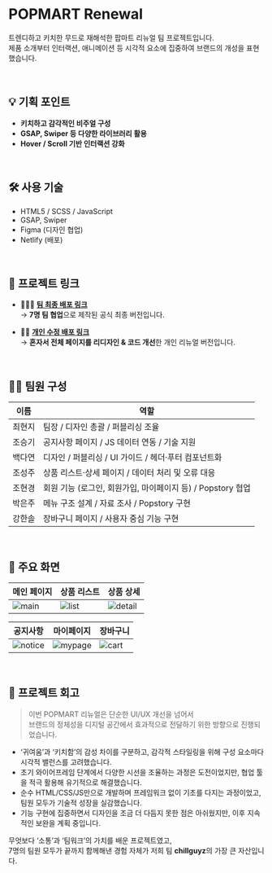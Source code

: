# POPMART Renewal

트렌디하고 키치한 무드로 재해석한 팝마트 리뉴얼 팀 프로젝트입니다.  
제품 소개부터 인터랙션, 애니메이션 등 시각적 요소에 집중하여 브랜드의 개성을 표현했습니다.

<br/>

## 💡 기획 포인트

- **키치하고 감각적인 비주얼 구성**
- **GSAP, Swiper 등 다양한 라이브러리 활용**
- **Hover / Scroll 기반 인터랙션 강화**

<br/>

## 🛠 사용 기술

- HTML5 / SCSS / JavaScript
- GSAP, Swiper
- Figma (디자인 협업)
- Netlify (배포)

<br/>

## 🔗 프로젝트 링크

- 🧑‍🤝‍🧑 **[팀 최종 배포 링크](https://clever-selkie-660b5f.netlify.app/)**  
  → **7명 팀 협업**으로 제작된 공식 최종 버전입니다.

- 🧑‍💻 **[개인 수정 배포 링크](https://popmart-renewal.netlify.app/)**  
  → **혼자서 전체 페이지를 리디자인 & 코드 개선**한 개인 리뉴얼 버전입니다.

<br/>

## 👩‍💻 팀원 구성

| 이름 | 역할 |
|------|------|
| 최현지 | 팀장 / 디자인 총괄 / 퍼블리싱 조율 |
| 조승기 | 공지사항 페이지 / JS 데이터 연동 / 기술 지원 |
| 백다연 | 디자인 / 퍼블리싱 / UI 가이드 / 헤더·푸터 컴포넌트화 |
| 조성주 | 상품 리스트·상세 페이지 / 데이터 처리 및 오류 대응 |
| 조현경 | 회원 기능 (로그인, 회원가입, 마이페이지 등) / Popstory 협업 |
| 박은주 | 메뉴 구조 설계 / 자료 조사 / Popstory 구현 |
| 강한솔 | 장바구니 페이지 / 사용자 중심 기능 구현 |

<br/>

## 📸 주요 화면

| 메인 페이지 | 상품 리스트 | 상품 상세 |
|-------------|-------------|------------|
| ![main](https://i.ibb.co/WBkyNTh/main.jpg) | ![list](https://i.ibb.co/f98Kh7y/list.jpg) | ![detail](https://i.ibb.co/6FR1j6V/detail.jpg) |

| 공지사항 | 마이페이지 | 장바구니 |
|-------------|-------------|-------------|
| ![notice](https://i.ibb.co/G7wVgTh/notice.jpg) | ![mypage](https://i.ibb.co/5T9Tx6p/mypage.jpg) | ![cart](https://i.ibb.co/qCkmpRV/cart.jpg) |

<br/>

## 📝 프로젝트 회고

> 이번 POPMART 리뉴얼은 단순한 UI/UX 개선을 넘어서  
> 브랜드의 정체성을 디지털 공간에서 효과적으로 전달하기 위한 방향으로 진행되었습니다.  

- ‘귀여움’과 ‘키치함’의 감성 차이를 구분하고, 감각적 스타일링을 위해 구성 요소마다 시각적 밸런스를 고려했습니다.
- 초기 와이어프레임 단계에서 다양한 시선을 조율하는 과정은 도전이었지만, 협업 툴을 적극 활용해 유기적으로 해결했습니다.
- 순수 HTML/CSS/JS만으로 개발하며 프레임워크 없이 기초를 다지는 과정이었고, 팀원 모두가 기술적 성장을 실감했습니다.
- 기능 구현에 집중하면서 디자인을 조금 더 다듬지 못한 점은 아쉬웠지만, 이후 지속적인 보완을 계획 중입니다.

무엇보다 ‘소통’과 ‘팀워크’의 가치를 배운 프로젝트였고,  
7명의 팀원 모두가 끝까지 함께해낸 경험 자체가 저희 팀 **chillguyz**의 가장 큰 자산입니다.
